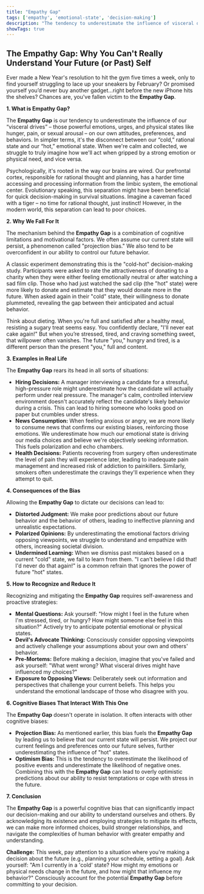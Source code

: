 ```yaml
---
title: "Empathy Gap"
tags: ['empathy', 'emotional-state', 'decision-making']
description: "The tendency to underestimate the influence of visceral drives on one's own attitudes, preferences, and behaviors."
showTags: true
---
```


## The Empathy Gap: Why You Can't Really Understand Your Future (or Past) Self

Ever made a New Year's resolution to hit the gym five times a week, only to find yourself struggling to lace up your sneakers by February? Or promised yourself you’d never buy another gadget…right before the new iPhone hits the shelves? Chances are, you've fallen victim to the **Empathy Gap**.

**1. What is Empathy Gap?**

The **Empathy Gap** is our tendency to underestimate the influence of our “visceral drives” – those powerful emotions, urges, and physical states like hunger, pain, or sexual arousal – on our own attitudes, preferences, and behaviors. In simpler terms, it's the disconnect between our “cold,” rational state and our “hot,” emotional state. When we're calm and collected, we struggle to truly imagine how we'll act when gripped by a strong emotion or physical need, and vice versa.

Psychologically, it's rooted in the way our brains are wired. Our prefrontal cortex, responsible for rational thought and planning, has a harder time accessing and processing information from the limbic system, the emotional center. Evolutionary speaking, this separation might have been beneficial for quick decision-making in survival situations. Imagine a caveman faced with a tiger – no time for rational thought, just instinct! However, in the modern world, this separation can lead to poor choices.

**2. Why We Fall For It**

The mechanism behind the **Empathy Gap** is a combination of cognitive limitations and motivational factors. We often assume our current state will persist, a phenomenon called "projection bias." We also tend to be overconfident in our ability to control our future behavior.

A classic experiment demonstrating this is the "cold-hot" decision-making study. Participants were asked to rate the attractiveness of donating to a charity when they were either feeling emotionally neutral or after watching a sad film clip. Those who had just watched the sad clip (the "hot" state) were more likely to donate and estimate that they would donate more in the future. When asked again in their "cold" state, their willingness to donate plummeted, revealing the gap between their anticipated and actual behavior.

Think about dieting. When you're full and satisfied after a healthy meal, resisting a sugary treat seems easy. You confidently declare, "I'll never eat cake again!" But when you’re stressed, tired, and craving something sweet, that willpower often vanishes. The future "you," hungry and tired, is a different person than the present "you," full and content.

**3. Examples in Real Life**

The **Empathy Gap** rears its head in all sorts of situations:

*   **Hiring Decisions:** A manager interviewing a candidate for a stressful, high-pressure role might underestimate how the candidate will actually perform under real pressure. The manager's calm, controlled interview environment doesn't accurately reflect the candidate's likely behavior during a crisis. This can lead to hiring someone who looks good on paper but crumbles under stress.
*   **News Consumption:** When feeling anxious or angry, we are more likely to consume news that confirms our existing biases, reinforcing those emotions. We underestimate how much our emotional state is driving our media choices and believe we're objectively seeking information. This fuels polarization and echo chambers.
*   **Health Decisions:** Patients recovering from surgery often underestimate the level of pain they will experience later, leading to inadequate pain management and increased risk of addiction to painkillers. Similarly, smokers often underestimate the cravings they'll experience when they attempt to quit.

**4. Consequences of the Bias**

Allowing the **Empathy Gap** to dictate our decisions can lead to:

*   **Distorted Judgment:** We make poor predictions about our future behavior and the behavior of others, leading to ineffective planning and unrealistic expectations.
*   **Polarized Opinions:** By underestimating the emotional factors driving opposing viewpoints, we struggle to understand and empathize with others, increasing societal division.
*   **Undermined Learning:** When we dismiss past mistakes based on a current "cold" state, we fail to learn from them. "I can't believe I did that! I'd never do that again!" is a common refrain that ignores the power of future "hot" states.

**5. How to Recognize and Reduce It**

Recognizing and mitigating the **Empathy Gap** requires self-awareness and proactive strategies:

*   **Mental Questions:** Ask yourself: "How might I feel in the future when I'm stressed, tired, or hungry? How might someone else feel in this situation?" Actively try to anticipate potential emotional or physical states.
*   **Devil's Advocate Thinking:** Consciously consider opposing viewpoints and actively challenge your assumptions about your own and others' behavior.
*   **Pre-Mortems:** Before making a decision, imagine that you've failed and ask yourself: "What went wrong? What visceral drives might have influenced my choices?"
*   **Exposure to Opposing Views:** Deliberately seek out information and perspectives that challenge your current beliefs. This helps you understand the emotional landscape of those who disagree with you.

**6. Cognitive Biases That Interact With This One**

The **Empathy Gap** doesn't operate in isolation. It often interacts with other cognitive biases:

*   **Projection Bias:** As mentioned earlier, this bias fuels the **Empathy Gap** by leading us to believe that our current state will persist. We project our current feelings and preferences onto our future selves, further underestimating the influence of "hot" states.
*   **Optimism Bias:** This is the tendency to overestimate the likelihood of positive events and underestimate the likelihood of negative ones. Combining this with the **Empathy Gap** can lead to overly optimistic predictions about our ability to resist temptations or cope with stress in the future.

**7. Conclusion**

The **Empathy Gap** is a powerful cognitive bias that can significantly impact our decision-making and our ability to understand ourselves and others. By acknowledging its existence and employing strategies to mitigate its effects, we can make more informed choices, build stronger relationships, and navigate the complexities of human behavior with greater empathy and understanding.

**Challenge:** This week, pay attention to a situation where you're making a decision about the future (e.g., planning your schedule, setting a goal). Ask yourself: "Am I currently in a 'cold' state? How might my emotions or physical needs change in the future, and how might that influence my behavior?" Consciously account for the potential **Empathy Gap** before committing to your decision.

